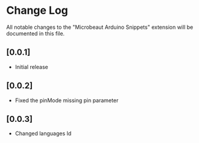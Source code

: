 # Change Log

All notable changes to the "Microbeaut Arduino Snippets" extension will be documented in this file.

## [0.0.1]

- Initial release

## [0.0.2]

- Fixed the pinMode missing pin parameter

## [0.0.3]

- Changed languages Id